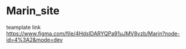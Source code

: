 # Marin_site
teamplate link
https://www.figma.com/file/4HdsIDARYQPa91uJMV8vzb/Marin?node-id=4%3A2&mode=dev
